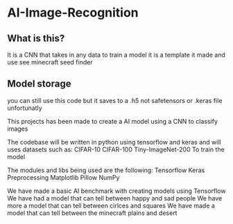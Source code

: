 # AI-Image-Recognition

## What is this?
It is a CNN that takes in any data to train a model it is a template it made and use see minecraft seed finder

## Model storage
you can still use this code but it saves to a .h5 not safetensors or .keras file unfortunatly

This projects has been made to create a AI model using a CNN to classify images 

The codebase will be written in python using tensorflow and keras and will uses datasets such as:
  CIFAR-10
  CIFAR-100
  Tiny-ImageNet-200
To train the model


The modules and libs being used are the following:
  Tensorflow
  Keras
  Preprocessing
  Matplotlib
  Pillow
  NumPy



We have made a basic AI benchmark with creating models using Tensorflow
We have had a model that can tell between happy and sad people
We have more a model that can tell between cirlces and squares
We have made a model that can tell between the minecraft plains and desert



